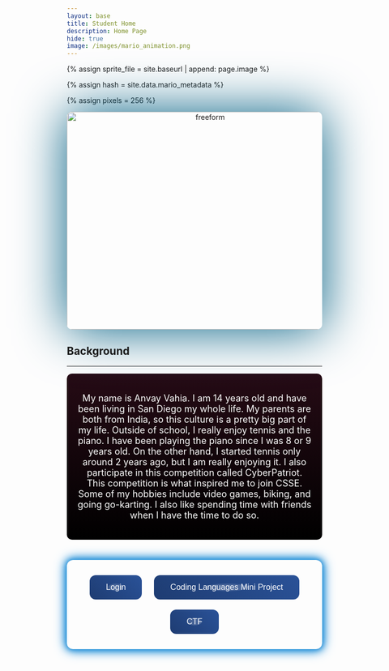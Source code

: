 ```yaml
---
layout: base
title: Student Home 
description: Home Page
hide: true
image: /images/mario_animation.png
---
```

<!-- Liquid:  statements -->
<!--- Concatenation of site URL to frontmatter image  --->
{% assign sprite_file = site.baseurl | append: page.image %}
<!--- Has is a list variable containing mario metadata for sprite --->
{% assign hash = site.data.mario_metadata %}  
<!--- Size width/height of Sprit images --->
{% assign pixels = 256 %} 

<!--- HTML for page contains <p> tag named "Mario" and class properties for a "sprite"  -->

<p id="mario" class="sprite"></p>
  
<!--- Embedded Cascading Style Sheet (CSS) rules, 
        define how HTML elements look 
--->
<style>

  /*CSS style rules for the id and class of the sprite...
  */
  .sprite {
    height: {{pixels}}px;
    width: {{pixels}}px;
    background-image: url('{{sprite_file}}');
    background-repeat: no-repeat;
  }

  /*background position of sprite element
  */
  #mario {
    background-position: calc({{animations[0].col}} * {{pixels}} * -1px) calc({{animations[0].row}} * {{pixels}}* -1px);
  }

</style>

<script>
  ////////// convert YML hash to javascript key:value objects /////////

  var mario_metadata = {}; //key, value object
  {% for key in hash %}  
  
  var key = "{{key | first}}"  //key
  var values = {} //values object
  values["row"] = {{key.row}}
  values["col"] = {{key.col}}
  values["frames"] = {{key.frames}}
  mario_metadata[key] = values; //key with values added

  {% endfor %}

  ////////// game object for player /////////

  class Mario {
    constructor(meta_data) {
      this.tID = null;  //capture setInterval() task ID
      this.positionX = 0;  // current position of sprite in X direction
      this.currentSpeed = 0;
      this.marioElement = document.getElementById("mario"); //HTML element of sprite
      this.pixels = {{pixels}}; //pixel offset of images in the sprite, set by liquid constant
      this.interval = 100; //animation time interval
      this.obj = meta_data;
      this.marioElement.style.position = "absolute";
    }

    animate(obj, speed) {
      let frame = 0;
      const row = obj.row * this.pixels;
      this.currentSpeed = speed;

      this.tID = setInterval(() => {
        const col = (frame + obj.col) * this.pixels;
        this.marioElement.style.backgroundPosition = `-${col}px -${row}px`;
        this.marioElement.style.left = `${this.positionX}px`;

        this.positionX += speed;
        frame = (frame + 1) % obj.frames;

        const viewportWidth = window.innerWidth;
        if (this.positionX > viewportWidth - this.pixels) {
          document.documentElement.scrollLeft = this.positionX - viewportWidth + this.pixels;
        }
      }, this.interval);
    }

    startWalking() {
      this.stopAnimate();
      this.animate(this.obj["Walk"], 3);
    }
    startWalkingLeft() {
      this.stopAnimate();
      this.animate(this.obj["WalkL"], -3);
    }

    startRunning() {
      this.stopAnimate();
      this.animate(this.obj["Run1"], 6);
    }

    startRunningLeft() {
      this.stopAnimate();
      this.animate(this.obj["Run1L"], -6);
    }

    startPuffing() {
      this.stopAnimate();
      this.animate(this.obj["Puff"], 0);
    }

    startCheering() {
      this.stopAnimate();
      this.animate(this.obj["Cheer"], 0);
    }

    startCheeringL() {
      this.stopAnimate();
      this.animate(this.obj["CheerL"], 0);
    }

    startFlipping() {
      this.stopAnimate();
      this.animate(this.obj["Flip"], 0);
    }

    startFlippingL() {
      this.stopAnimate();
      this.animate(this.obj["FlipL"], 0);
    }

    startResting() {
      this.stopAnimate();
      this.animate(this.obj["Rest"], 0);
    }

    stopAnimate() {
      clearInterval(this.tID);
    }
  }

  const mario = new Mario(mario_metadata);

  ////////// event control /////////

  window.addEventListener("keydown", (event) => {
    if (event.key === "ArrowRight" || event.key==="d") {   //here I changed it to be right arrow key OR D key, same applied for other keys like down and left
      event.preventDefault();
      if (event.repeat) {
        mario.startCheering();
      } else {
        if (mario.currentSpeed === 0) {
          mario.startWalking();
        } else if (mario.currentSpeed === 3) {
          mario.startRunning();
        }  else if (mario.currentSpeed === -3) {
          mario.startWalking();
        } else if (mario.currentSpeed === -6) {
          mario.startWalking();
        }
      }
    } else if (event.key === "s"||event.key==="ArrowDown") {
      event.preventDefault();
      if (event.repeat) {
        mario.stopAnimate();
      } else {
        mario.startFlippingL();
      }
    } else if (event.key === "w"||event.key==="ArrowUp") {
      event.preventDefault();
      if (event.repeat) {
        mario.stopAnimate();
      } else {
        mario.startFlipping();
      }
    } else if (event.key === "Space" || event.key===" ") {
      event.preventDefault();
      if (event.repeat) {
        mario.stopAnimate();
      } else {
        mario.startPuffing();
      }
    } else if (event.key === "ArrowLeft" || event.key==="a") {
      event.preventDefault();
      if (event.repeat) {
        mario.startCheeringL();
      } else {      // what happens in this giant if and else if statment is that based on the current speed of the sprite (like if its stationary, walking in the correct direction, or walking/running in the opposite directoion) it determines whether it will walk or run in the left direction
        if (mario.currentSpeed === 0) {
          mario.startWalkingLeft();
        } else if (mario.currentSpeed === -3) {
          mario.startRunningLeft();
        } else if (mario.currentSpeed === 3) {
          mario.startWalkingLeft();
        } else if (mario.currentSpeed === 6) {
          mario.startWalkingLeft();
        }
      }
    }
  });

  //touch events that enable animations
  window.addEventListener("touchstart", (event) => {
    event.preventDefault(); // prevent default browser action
    if (event.touches[0].clientX > window.innerWidth / 2) {
      // move right
      if (currentSpeed === 0) { // if at rest, go to walking
        mario.startWalking();
      } else if (currentSpeed === 3) { // if walking, go to running
        mario.startRunning();
      }
    } else {
      // move left
      mario.startPuffing();
    }
  });

  //stop animation on window blur
  window.addEventListener("blur", () => {
    mario.stopAnimate();
  });

  //start animation on window focus
  window.addEventListener("focus", () => {
     mario.startFlipping();
  });

  //start animation on page load or page refresh
  document.addEventListener("DOMContentLoaded", () => {
    // adjust sprite size for high pixel density devices
    const scale = window.devicePixelRatio;
    const sprite = document.querySelector(".sprite");
    sprite.style.transform = `scale(${0.4*scale})`;
    sprite.style.zIndex = "2";
    mario.startResting();
  });
</script>





<script src="https://ajax.googleapis.com/ajax/libs/jquery/3.7.1/jquery.min.js"></script>
<script>
  $(document).ready(function() {

      setTimeout(function(){
          $('body').addClass('loaded');
          $('h1').css('color','#222222');
      }, 2000);

      });
</script>

<div id="loader-wrapper">
  <div id="loader"></div>
  <div class="loader-section section-left"></div>
  <div class="loader-section section-right"></div>
</div>

<div style="text-align: center;">
    <img style="box-shadow: 0px 0px 100px #015F83; border-radius: 10px;" src="{{site.baseurl}}/images/AboutMe.png" height="430px" width="550px" alt="freeform"/>
</div>

## Background
-------------------------------------

<div style="background: linear-gradient(to bottom, #260b15, black); padding: 20px; border-radius: 10px;">
    <p style="color: white; font-size: 18px; text-align: center;"> 
        My name is Anvay Vahia. I am 14 years old and have been living in San Diego my whole life. My parents are both from India, so this culture is a pretty big part of my life. Outside of school, I really enjoy tennis and the piano. I have been playing the piano since I was 8 or 9 years old. On the other hand, I started tennis only around 2 years ago, but I am really enjoying it. I also participate in this competition called CyberPatriot. This competition is what inspired me to join CSSE. Some of my hobbies include video games, biking, and going go-karting. I also like spending time with friends when I have the time to do so. 
    </p>
</div>


<div class="button-div" style="text-align: center; margin-top: 40px;">
    <button class="cool-button">Login</button>
    <button class="cool-button">Coding Languages Mini Project</button>
    <a href="https://cyberlord09.github.io/AnvayDNHSCompSci//2023/12/04/PartnerPost.html" target="_blank">
        <button class="cool-button">CTF</button>
    </a>
    </div>

<style>
.button-div {
    position: relative;
    padding: 20px;
    border-radius: 12px;
    animation: glowing 2s infinite;
}

@keyframes glowing {
    0% { box-shadow: 0 0 5px #3498db, 0 0 10px #3498db, 0 0 15px #3498db, 0 0 20px #3498db; }
    50% { box-shadow: 0 0 20px #3498db, 0 0 30px #3498db, 0 0 40px #3498db, 0 0 50px #3498db; }
    100% { box-shadow: 0 0 5px #3498db, 0 0 10px #3498db, 0 0 15px #3498db, 0 0 20px #3498db; }
}

.cool-button {
    background: linear-gradient(45deg, #1e3c72, #2a5298) !important; /* Cool blue gradient */
    border: none !important;
    color: white !important;
    padding: 15px 32px !important;
    text-align: center !important;
    text-decoration: none !important;
    display: inline-block !important;
    font-size: 16px !important;
    margin: 10px !important;
    cursor: pointer !important;
    transition: background 0.3s, transform 0.3s, box-shadow 0.3s !important;
    border-radius: 12px !important;
    position: relative !important;
    overflow: hidden !important;
}

.cool-button::before {
    content: "" !important;
    position: absolute !important;
    top: 50% !important;
    left: 50% !important;
    width: 300% !important;
    height: 300% !important;
    background: rgba(255, 255, 255, 0.15) !important;
    transition: all 0.75s !important;
    border-radius: 50% !important;
    transform: translate(-50%, -50%) scale(0.1) !important;
}

.cool-button:hover::before {
    transform: translate(-50%, -50%) scale(1) !important;
}

.cool-button:hover {
    background: linear-gradient(45deg, #2a5298, #1e3c72) !important; /* Hover blue gradient */
    transform: scale(1.1) !important;
    box-shadow: 0 8px 16px rgba(0, 0, 0, 0.2), 0 12px 40px rgba(0, 0, 0, 0.19) !important;
}

.cool-button:active {
    background: linear-gradient(45deg, #1b2a49, #162a4f) !important; /* Active blue gradient */
    transform: scale(0.9) !important;
    box-shadow: 0 4px 8px rgba(0, 0, 0, 0.2), 0 6px 20px rgba(0, 0, 0, 0.19) !important;
}
</style>